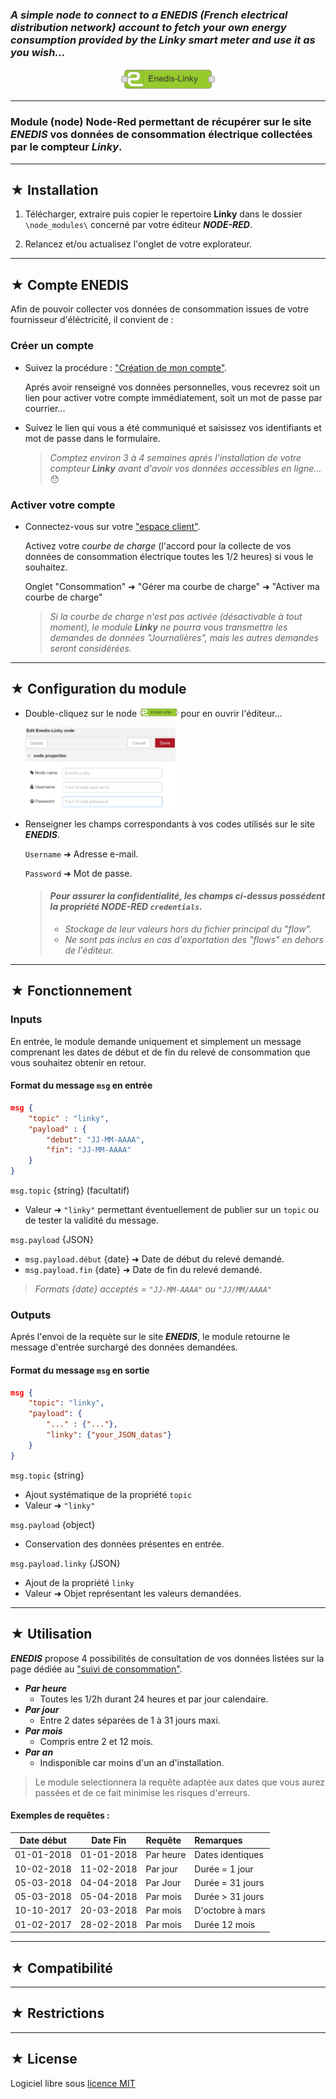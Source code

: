 ### _A simple node to connect to a **ENEDIS** (French electrical distribution network) account to fetch your own energy consumption provided by the Linky smart meter and use it as you wish..._

<p align="center"><img src="./docs/images/linkynode.PNG" width="30%" height="30%"/></p>

***
### Module (node) Node-Red permettant de récupérer sur le site **_ENEDIS_** vos données de consommation électrique collectées par le compteur **_Linky_**.

***

## ★ Installation

1. Télécharger, extraire puis copier le repertoire **Linky** dans le dossier `\node_modules\` concerné par votre éditeur **_NODE-RED_**.

3. Relancez et/ou actualisez l'onglet de votre explorateur.

***

## ★ Compte ENEDIS

Afin de pouvoir collecter vos données de consommation issues de votre fournisseur d'éléctricité, il convient de :

### Créer un compte

- Suivez la procédure : ["Création de mon compte"](https://espace-client-particuliers.enedis.fr/web/espace-particuliers/creation-de-compte).

    Aprés avoir renseigné vos données personnelles, vous recevrez soit un lien pour activer votre compte immédiatement, soit un mot de passe par courrier...

- Suivez le lien qui vous a été communiqué et saisissez vos identifiants et mot de passe dans le formulaire.

    >_Comptez environ 3 à 4 semaines aprés l'installation de votre compteur **_Linky_** avant d'avoir vos données accessibles en ligne..._ :hushed:

### Activer votre compte

- Connectez-vous sur votre ["espace client"](https://espace-client-particuliers.enedis.fr/group/espace-particuliers/).

    Activez votre _*courbe de charge*_ (l'accord pour la collecte de vos données de consommation électrique toutes les 1/2 heures) si vous le souhaitez.

    Onglet "Consommation" ➜ "Gérer ma courbe de charge" ➜ "Activer ma courbe de charge" 

    >_Si la courbe de charge n'est pas activée (désactivable à tout moment), le module _**Linky**_ ne pourra vous transmettre les demandes de données "Journalières", mais les autres demandes seront considérées._

***

## ★ Configuration du module 

- Double-cliquez sur le node <img src="./docs/images/linkynode.PNG" width="13%" height="13%"/> pour en ouvrir l'éditeur...

    <img src="./docs/images/editlinkynode.PNG" width="50%" height="50%"/>

- Renseigner les champs correspondants à vos codes utilisés sur le site **_ENEDIS_**.

    <code>Username</code> ➜ Adresse e-mail.
    
    <code>Password</code> ➜ Mot de passe.

    >#### _Pour assurer la confidentialité, les champs ci-dessus possédent la propriété NODE-RED `credentials`._
    >- _Stockage de leur valeurs hors du fichier principal du "flow"._
    >- _Ne sont pas inclus en cas d'exportation des "flows" en dehors de l'éditeur._

***

## ★ Fonctionnement

### Inputs

En entrée, le module demande uniquement et simplement un message comprenant les dates de début et de fin du relevé de consommation que vous souhaitez obtenir en retour.

#### Format du message `msg` en entrée

``` json
msg {
    "topic" : "linky",
    "payload" : {
        "debut": "JJ-MM-AAAA",
        "fin": "JJ-MM-AAAA"
    }
}
```

`msg.topic` {string} (facultatif)

- Valeur ➜ `"linky"` permettant éventuellement de publier sur un `topic` ou de tester la validité du message.

`msg.payload` {JSON}

- `msg.payload.début` {date} ➜ Date de début du relevé demandé.
- `msg.payload.fin` {date} ➜ Date de fin du relevé demandé.

>_Formats {date} acceptés = `"JJ-MM-AAAA"` ou `"JJ/MM/AAAA"`_

### Outputs

Aprés l'envoi de la requète sur le site **_ENEDIS_**, le module retourne le message d'entrée surchargé des données demandées.

#### Format du message `msg` en sortie

``` json
msg {
    "topic": "linky",
    "payload": {
        "..." : {"..."},
        "linky": {"your_JSON_datas"}
    }
}
```
`msg.topic` {string}

- Ajout systématique de la propriété `topic` 
- Valeur ➜ `"linky"`

`msg.payload` {object}
- Conservation des données présentes en entrée.

`msg.payload.linky` {JSON}
- Ajout de la propriété `linky`
- Valeur ➜ Objet représentant les valeurs demandées.

***

## ★ Utilisation

_**ENEDIS**_ propose 4 possibilités de consultation de vos données listées sur la page dédiée au ["suivi de consommation"](https://espace-client-particuliers.enedis.fr/group/espace-particuliers/suivi-de-consommation).

- _**Par heure**_
    - Toutes les 1/2h durant 24 heures et par jour calendaire.
- _**Par jour**_
    - Entre 2 dates séparées de 1 à 31 jours maxi.
- _**Par mois**_
    - Compris entre 2 et 12 mois.
- _**Par an**_
    - Indisponible car moins d'un an d'installation.

>Le module selectionnera la requête adaptée aux dates que vous aurez passées et de ce fait minimise les risques d'erreurs. 

#### Exemples de requêtes :

| Date début | Date Fin   | Requête  | Remarques        |
|:----------:|:----------:|:---------|:-----------------|
| 01-01-2018 | 01-01-2018 | Par heure| Dates identiques |
| 10-02-2018 | 11-02-2018 | Par jour | Durée = 1 jour   |
| 05-03-2018 | 04-04-2018 | Par Jour | Durée = 31 jours |
| 05-03-2018 | 05-04-2018 | Par mois | Durée > 31 jours |
| 10-10-2017 | 20-03-2018 | Par mois | D'octobre à mars |
| 01-02-2017 | 28-02-2018 | Par mois | Durée 12 mois    |

***

## ★ Compatibilité

***

## ★ Restrictions

***

## ★ License

Logiciel libre sous [licence MIT](https://github.com/PhilBri/Node-Linky/blob/master/LICENSE)
